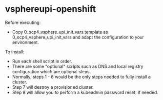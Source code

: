 # vsphereupi-openshift

Before executing:
- Copy 0_ocp4_vsphere_upi_init_vars.template as 0_ocp4_vsphere_upi_init_vars and adapt the configuration to your environment.

To install:
- Run each shell script in order.
- There are some "optional" scripts such as DNS and local registry configuration which are optional steps.
- Normally, steps 1 - 6 would be the only steps needed to fully install a cluster.
- Step 7 will destroy a provisioned cluster.
- Step 8 will allow you to perform a kubeadmin password reset, if needed.

